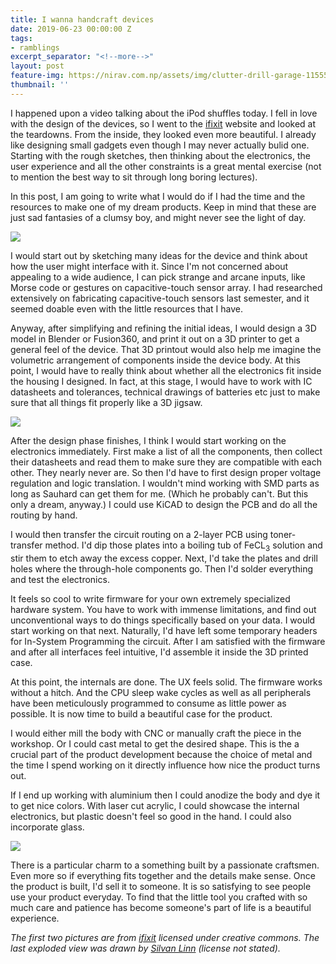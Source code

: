 ```yaml
---
title: I wanna handcraft devices
date: 2019-06-23 00:00:00 Z
tags:
- ramblings
excerpt_separator: "<!--more-->"
layout: post
feature-img: https://nirav.com.np/assets/img/clutter-drill-garage-115558.jpg
thumbnail: ''
---
```


I happened upon a video talking about the iPod shuffles today. I fell in love with the design of the devices, so I went to the [ifixit](https://www.ifixit.com/Teardown/iPod+shuffle+3rd+Generation+Teardown/673) website and looked at the teardowns. From the inside, they looked even more beautiful. I already like designing small gadgets even though I may never actually bulid one. Starting with the rough sketches, then thinking about the electronics, the user experience and all the other constraints is a great mental exercise (not to mention the best way to sit through long boring lectures).

<!--more-->

In this post, I am going to write what I would do if I had the time and the resources to make one of my dream products. Keep in mind that these are just sad fantasies of a clumsy boy, and might never see the light of day.

![](https://nirav.com.np/assets/img/EamggrwEhwoBS16W.full.jpg)

I would start out by sketching many ideas for the device and think about how the user might interface with it. Since I'm not concerned about appealing to a wide audience, I can pick strange and arcane inputs, like Morse code or gestures on capacitive-touch sensor array. I had researched extensively on fabricating capacitive-touch sensors last semester, and it seemed doable even with the little resources that I have.

Anyway, after simplifying and refining the initial ideas, I would design a 3D model in Blender or Fusion360, and print it out on a 3D printer to get a general feel of the device. That 3D printout would also help me imagine the volumetric arrangement of components inside the device body. At this point, I would have to really think about whether all the electronics fit inside the housing I designed. In fact, at this stage, I would have to work with IC datasheets and tolerances, technical drawings of batteries etc just to make sure that all things fit properly like a 3D jigsaw.

![](https://nirav.com.np/assets/img/ipodsh3.jpg)

After the design phase finishes, I think I would start working on the electronics immediately. First make a list of all the components, then collect their datasheets and read them to make sure they are compatible with each other. They nearly never are. So then I'd have to first design proper voltage regulation and logic translation. I wouldn't mind working with SMD parts as long as Sauhard can get them for me. (Which he probably can't. But this only a dream, anyway.) I could use KiCAD to design the PCB and do all the routing by hand.

I would then transfer the circuit routing on a 2-layer PCB using toner-transfer method. I'd dip those plates into a boiling tub of FeCL<sub>3</sub> solution and stir them to etch away the excess copper. Next, I'd take the plates and drill holes where the through-hole components go. Then I'd solder everything and test the electronics.

It feels so cool to write firmware for your own extremely specialized hardware system. You have to work with immense limitations, and find out unconventional ways to do things specifically based on your data. I would start working on that next. Naturally, I'd have left some temporary headers for In-System Programming the circuit. After I am satisfied with the firmware and after all interfaces feel intuitive, I'd assemble it inside the 3D printed case.

At this point, the internals are done. The UX feels solid. The firmware works without a hitch. And the CPU sleep wake cycles as well as all peripherals have been meticulously programmed to consume as little power as possible. It is now time to build a beautiful case for the product.

I would either mill the body with CNC or manually craft the piece in the workshop. Or I could cast metal to get the desired shape. This is the a crucial part of the product development because the choice of metal and the time I spend working on it directly influence how nice the product turns out.

If I end up working with aluminium then I could anodize the body and dye it to get nice colors. With laser cut acrylic, I could showcase the internal electronics, but plastic doesn't feel so good in the hand. I could also incorporate glass.

![](https://nirav.com.np/assets/img/tech_1.jpg)

There is a particular charm to a something built by a passionate craftsmen. Even more so if everything fits together and the details make sense. Once the product is built, I'd sell it to someone. It is so satisfying to see people use your product everyday. To find that the little tool you crafted with so much care and patience has become someone's part of life is a beautiful experience.

_The first two pictures are from_ [_ifixit_](https://ifixit.com) _licensed under creative commons. The last exploded view was drawn by_ [_Silvan Linn_](http://www.silvanlinn.com) _(license not stated)._